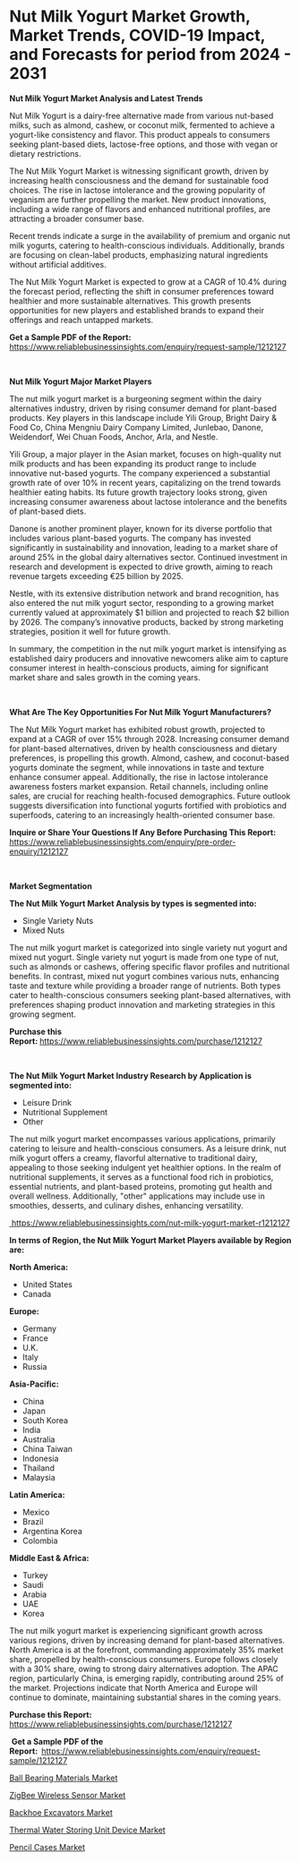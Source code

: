 <p><h1>Nut Milk Yogurt Market Growth, Market Trends, COVID-19 Impact, and Forecasts for period from 2024 - 2031</h1></p><p><strong>Nut Milk Yogurt Market Analysis and Latest Trends</strong></p>
<p><p>Nut Milk Yogurt is a dairy-free alternative made from various nut-based milks, such as almond, cashew, or coconut milk, fermented to achieve a yogurt-like consistency and flavor. This product appeals to consumers seeking plant-based diets, lactose-free options, and those with vegan or dietary restrictions. </p><p>The Nut Milk Yogurt Market is witnessing significant growth, driven by increasing health consciousness and the demand for sustainable food choices. The rise in lactose intolerance and the growing popularity of veganism are further propelling the market. New product innovations, including a wide range of flavors and enhanced nutritional profiles, are attracting a broader consumer base. </p><p>Recent trends indicate a surge in the availability of premium and organic nut milk yogurts, catering to health-conscious individuals. Additionally, brands are focusing on clean-label products, emphasizing natural ingredients without artificial additives. </p><p>The Nut Milk Yogurt Market is expected to grow at a CAGR of 10.4% during the forecast period, reflecting the shift in consumer preferences toward healthier and more sustainable alternatives. This growth presents opportunities for new players and established brands to expand their offerings and reach untapped markets.</p></p>
<p><strong>Get a Sample PDF of the Report:&nbsp;</strong> <a href="https://www.reliablebusinessinsights.com/enquiry/request-sample/1212127?utm_campaign=62&utm_medium=2&utm_source=Github&utm_content=ia&utm_term=17122024&utm_id=nut-milk-yogurt">https://www.reliablebusinessinsights.com/enquiry/request-sample/1212127</a></p>
<p>&nbsp;</p>
<p><strong>Nut Milk Yogurt Major Market Players</strong></p>
<p><p>The nut milk yogurt market is a burgeoning segment within the dairy alternatives industry, driven by rising consumer demand for plant-based products. Key players in this landscape include Yili Group, Bright Dairy & Food Co, China Mengniu Dairy Company Limited, Junlebao, Danone, Weidendorf, Wei Chuan Foods, Anchor, Arla, and Nestle.</p><p>Yili Group, a major player in the Asian market, focuses on high-quality nut milk products and has been expanding its product range to include innovative nut-based yogurts. The company experienced a substantial growth rate of over 10% in recent years, capitalizing on the trend towards healthier eating habits. Its future growth trajectory looks strong, given increasing consumer awareness about lactose intolerance and the benefits of plant-based diets.</p><p>Danone is another prominent player, known for its diverse portfolio that includes various plant-based yogurts. The company has invested significantly in sustainability and innovation, leading to a market share of around 25% in the global dairy alternatives sector. Continued investment in research and development is expected to drive growth, aiming to reach revenue targets exceeding €25 billion by 2025.</p><p>Nestle, with its extensive distribution network and brand recognition, has also entered the nut milk yogurt sector, responding to a growing market currently valued at approximately $1 billion and projected to reach $2 billion by 2026. The company’s innovative products, backed by strong marketing strategies, position it well for future growth.</p><p>In summary, the competition in the nut milk yogurt market is intensifying as established dairy producers and innovative newcomers alike aim to capture consumer interest in health-conscious products, aiming for significant market share and sales growth in the coming years.</p></p>
<p>&nbsp;</p>
<p><strong>What Are The Key Opportunities For Nut Milk Yogurt Manufacturers?</strong></p>
<p><p>The Nut Milk Yogurt market has exhibited robust growth, projected to expand at a CAGR of over 15% through 2028. Increasing consumer demand for plant-based alternatives, driven by health consciousness and dietary preferences, is propelling this growth. Almond, cashew, and coconut-based yogurts dominate the segment, while innovations in taste and texture enhance consumer appeal. Additionally, the rise in lactose intolerance awareness fosters market expansion. Retail channels, including online sales, are crucial for reaching health-focused demographics. Future outlook suggests diversification into functional yogurts fortified with probiotics and superfoods, catering to an increasingly health-oriented consumer base.</p></p>
<p><strong>Inquire or Share Your Questions If Any Before Purchasing This Report:</strong> <a href="https://www.reliablebusinessinsights.com/enquiry/pre-order-enquiry/1212127?utm_campaign=62&utm_medium=2&utm_source=Github&utm_content=ia&utm_term=17122024&utm_id=nut-milk-yogurt">https://www.reliablebusinessinsights.com/enquiry/pre-order-enquiry/1212127</a></p>
<p>&nbsp;</p>
<p><strong>Market Segmentation</strong></p>
<p><strong>The Nut Milk Yogurt Market Analysis by types is segmented into:</strong></p>
<p><ul><li>Single Variety Nuts</li><li>Mixed Nuts</li></ul></p>
<p><p>The nut milk yogurt market is categorized into single variety nut yogurt and mixed nut yogurt. Single variety nut yogurt is made from one type of nut, such as almonds or cashews, offering specific flavor profiles and nutritional benefits. In contrast, mixed nut yogurt combines various nuts, enhancing taste and texture while providing a broader range of nutrients. Both types cater to health-conscious consumers seeking plant-based alternatives, with preferences shaping product innovation and marketing strategies in this growing segment.</p></p>
<p><strong>Purchase this Report:&nbsp;</strong><a href="https://www.reliablebusinessinsights.com/purchase/1212127?utm_campaign=62&utm_medium=2&utm_source=Github&utm_content=ia&utm_term=17122024&utm_id=nut-milk-yogurt">https://www.reliablebusinessinsights.com/purchase/1212127</a></p>
<p>&nbsp;</p>
<p><strong>The Nut Milk Yogurt Market Industry Research by Application is segmented into:</strong></p>
<p><ul><li>Leisure Drink</li><li>Nutritional Supplement</li><li>Other</li></ul></p>
<p><p>The nut milk yogurt market encompasses various applications, primarily catering to leisure and health-conscious consumers. As a leisure drink, nut milk yogurt offers a creamy, flavorful alternative to traditional dairy, appealing to those seeking indulgent yet healthier options. In the realm of nutritional supplements, it serves as a functional food rich in probiotics, essential nutrients, and plant-based proteins, promoting gut health and overall wellness. Additionally, "other" applications may include use in smoothies, desserts, and culinary dishes, enhancing versatility.</p></p>
<p><a href="https://www.reliablebusinessinsights.com/nut-milk-yogurt-market-r1212127?utm_campaign=62&utm_medium=2&utm_source=Github&utm_content=ia&utm_term=17122024&utm_id=nut-milk-yogurt">&nbsp;https://www.reliablebusinessinsights.com/nut-milk-yogurt-market-r1212127</a></p>
<p><strong>In terms of Region, the Nut Milk Yogurt Market Players available by Region are:</strong></p>
<p>
    <p> <strong> North America: </strong>
        <ul>
            <li>United States</li>
            <li>Canada</li>
        </ul>
        </p> 
    <p> <strong> Europe: </strong>
        <ul>
            <li>Germany</li>
            <li>France</li>
            <li>U.K.</li>
            <li>Italy</li>
            <li>Russia</li>
        </ul>
        </p> 
    <p> <strong> Asia-Pacific: </strong>
        <ul>
            <li>China</li>
            <li>Japan</li>
            <li>South Korea</li>
            <li>India</li>
            <li>Australia</li>
            <li>China Taiwan</li>
            <li>Indonesia</li>
            <li>Thailand</li>
            <li>Malaysia</li>
        </ul>
        </p> 
    <p> <strong> Latin America: </strong>
        <ul>
            <li>Mexico</li>
            <li>Brazil</li>
            <li>Argentina Korea</li>
            <li>Colombia</li>
        </ul>
        </p> 
    <p> <strong> Middle East & Africa: </strong>
        <ul>
            <li>Turkey</li>
            <li>Saudi</li>
            <li>Arabia</li>
            <li>UAE</li>
            <li>Korea</li>
        </ul>
    </p>
    </p>
<p><p>The nut milk yogurt market is experiencing significant growth across various regions, driven by increasing demand for plant-based alternatives. North America is at the forefront, commanding approximately 35% market share, propelled by health-conscious consumers. Europe follows closely with a 30% share, owing to strong dairy alternatives adoption. The APAC region, particularly China, is emerging rapidly, contributing around 25% of the market. Projections indicate that North America and Europe will continue to dominate, maintaining substantial shares in the coming years.</p></p>
<p><strong>Purchase this Report: </strong><a href="https://www.reliablebusinessinsights.com/purchase/1212127?utm_campaign=62&utm_medium=2&utm_source=Github&utm_content=ia&utm_term=17122024&utm_id=nut-milk-yogurt">https://www.reliablebusinessinsights.com/purchase/1212127</a></p>
<p>&nbsp;<strong>Get a Sample PDF of the Report:&nbsp;&nbsp;</strong><a href="https://www.reliablebusinessinsights.com/enquiry/request-sample/1212127?utm_campaign=62&utm_medium=2&utm_source=Github&utm_content=ia&utm_term=17122024&utm_id=nut-milk-yogurt">https://www.reliablebusinessinsights.com/enquiry/request-sample/1212127</a></p>
<p><strong></strong></p>
<p><p><a href="https://github.com/manesros8/Market-Research-Report-List-1/blob/main/ball-bearing-materials-market.md?utm_campaign=62&utm_medium=2&utm_source=Github&utm_content=ia&utm_term=17122024&utm_id=nut-milk-yogurt">Ball Bearing Materials Market</a></p><p><a href="https://www.linkedin.com/pulse/detailed-zigbee-wireless-sensor-market-analysis-expected-vk6kf?utm_campaign=62&utm_medium=2&utm_source=Github&utm_content=ia&utm_term=17122024&utm_id=nut-milk-yogurt">ZigBee Wireless Sensor Market</a></p><p><a href="https://www.linkedin.com/pulse/backhoe-excavators-industry-trends-report-analyzing-growth-jt1he?utm_campaign=62&utm_medium=2&utm_source=Github&utm_content=ia&utm_term=17122024&utm_id=nut-milk-yogurt">Backhoe Excavators Market</a></p><p><a href="https://github.com/WashimHussain441/Market-Research-Report-List-1/blob/main/thermal-water-storing-unit-device-market.md?utm_campaign=62&utm_medium=2&utm_source=Github&utm_content=ia&utm_term=17122024&utm_id=nut-milk-yogurt">Thermal Water Storing Unit Device Market</a></p><p><a href="https://www.linkedin.com/pulse/a-mkt-nova-vc8zf?utm_campaign=62&utm_medium=2&utm_source=Github&utm_content=ia&utm_term=17122024&utm_id=nut-milk-yogurt">Pencil Cases Market</a></p></p>